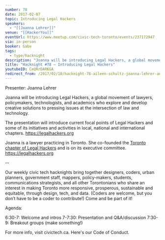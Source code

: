 ```yaml
---
number: 78
date: 2017-02-07
topic: Introducing Legal Hackers
speakers:
  - "[[Joanna Lehrer]]"
venue: "[[HackerYou]]"
eventUrl: https://www.meetup.com/civic-tech-toronto/events/237172947
via: in-person
booker: Gabe
tags:
  - type/hacknight
description: "Joanna will be introducing Legal Hackers, a global movement of lawyers, policymakers, technologists, and academics who explore and develop creative solutions to pressing issues at the intersection of law and technology. \nThe presentation will introduce current focal points of Legal Hackers and some of its initiatives and activities in local, national and international chapters. https://legalhackers.org"
title: "Hacknight #78 – Introducing Legal Hackers"
youtubeID: CeQRrDARKGA
redirect_from: /2017/02/10/hacknight-78-aileen-schultz-joanna-lehrer-and-natalie-mcfarlane/
---
```


Presenter: Joanna Lehrer

Joanna will be introducing Legal Hackers, a global movement of lawyers, policymakers, technologists, and academics who explore and develop creative solutions to pressing issues at the intersection of law and technology.

The presentation will introduce current focal points of Legal Hackers and some of its initiatives and activities in local, national and international chapters. https://legalhackers.org

Joanna is a lawyer practicing in Toronto. She co-founded the [Toronto chapter of Legal Hackers](https://www.legalhackto.ca/) and is on its executive committee. https://legalhackers.org

--

Our weekly civic tech hacknights bring together designers, coders, urban planners, government staff, mappers, policy-makers, students, communications strategists, and all other Torontonians who share an interest in making Toronto more responsive, prosperous, sustainable and equitable, through design, tech, and data. (Coders are welcome, but you don’t have to be a coder to contribute!) Come and be part of it!

Agenda:

6:30-7: Welcome and intros
7-7:30: Presentation and Q&A/discussion
7:30-9: Breakout groups (make something!)

For more info, visit civictech.ca. Here's our Code of Conduct.